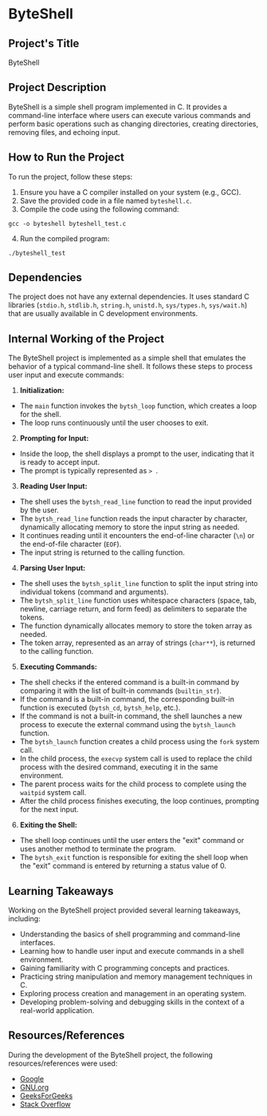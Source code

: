 # ByteShell

## Project's Title
ByteShell

## Project Description
ByteShell is a simple shell program implemented in C. It provides a command-line interface where users can execute various commands and perform basic operations such as changing directories, creating directories, removing files, and echoing input.

## How to Run the Project
To run the project, follow these steps:

1. Ensure you have a C compiler installed on your system (e.g., GCC).
2. Save the provided code in a file named `byteshell.c`.
3. Compile the code using the following command:
``` 
gcc -o byteshell byteshell_test.c
```
4. Run the compiled program:
```
./byteshell_test
```

## Dependencies
The project does not have any external dependencies. It uses standard C libraries (`stdio.h`, `stdlib.h`, `string.h`, `unistd.h`, `sys/types.h`, `sys/wait.h`) that are usually available in C development environments.

## Internal Working of the Project
The ByteShell project is implemented as a simple shell that emulates the behavior of a typical command-line shell. It follows these steps to process user input and execute commands:

1. **Initialization:**
- The `main` function invokes the `bytsh_loop` function, which creates a loop for the shell.
- The loop runs continuously until the user chooses to exit.

2. **Prompting for Input:**
- Inside the loop, the shell displays a prompt to the user, indicating that it is ready to accept input.
- The prompt is typically represented as `> `.

3. **Reading User Input:**
- The shell uses the `bytsh_read_line` function to read the input provided by the user.
- The `bytsh_read_line` function reads the input character by character, dynamically allocating memory to store the input string as needed.
- It continues reading until it encounters the end-of-line character (`\n`) or the end-of-file character (`EOF`).
- The input string is returned to the calling function.

4. **Parsing User Input:**
- The shell uses the `bytsh_split_line` function to split the input string into individual tokens (command and arguments).
- The `bytsh_split_line` function uses whitespace characters (space, tab, newline, carriage return, and form feed) as delimiters to separate the tokens.
- The function dynamically allocates memory to store the token array as needed.
- The token array, represented as an array of strings (`char**`), is returned to the calling function.

5. **Executing Commands:**
- The shell checks if the entered command is a built-in command by comparing it with the list of built-in commands (`builtin_str`).
- If the command is a built-in command, the corresponding built-in function is executed (`bytsh_cd`, `bytsh_help`, etc.).
- If the command is not a built-in command, the shell launches a new process to execute the external command using the `bytsh_launch` function.
- The `bytsh_launch` function creates a child process using the `fork` system call.
- In the child process, the `execvp` system call is used to replace the child process with the desired command, executing it in the same environment.
- The parent process waits for the child process to complete using the `waitpid` system call.
- After the child process finishes executing, the loop continues, prompting for the next input.

6. **Exiting the Shell:**
- The shell loop continues until the user enters the "exit" command or uses another method to terminate the program.
- The `bytsh_exit` function is responsible for exiting the shell loop when the "exit" command is entered by returning a status value of 0.

## Learning Takeaways
Working on the ByteShell project provided several learning takeaways, including:
- Understanding the basics of shell programming and command-line interfaces.
- Learning how to handle user input and execute commands in a shell environment.
- Gaining familiarity with C programming concepts and practices.
- Practicing string manipulation and memory management techniques in C.
- Exploring process creation and management in an operating system.
- Developing problem-solving and debugging skills in the context of a real-world application.

## Resources/References
During the development of the ByteShell project, the following resources/references were used:
- [Google](https://www.google.com)
- [GNU.org](https://www.gnu.org)
- [GeeksForGeeks](https://www.geeksforgeeks.org)
- [Stack Overflow](https://stackoverflow.com)
